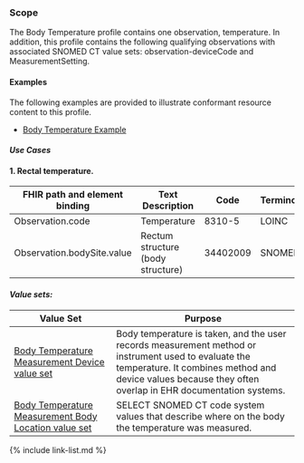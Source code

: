 ### Scope

The Body Temperature profile contains one observation, temperature. In addition, this profile contains the following qualifying observations with associated SNOMED CT value sets: observation-deviceCode and MeasurementSetting.

#### Examples

The following examples are provided to illustrate conformant resource content to this profile.

- [Body Temperature Example](Observation-bodyTemperature-example.html)

#### *Use Cases*

<div>
	<h4>1.	Rectal temperature.</h4>
	<table class="grid">
		<thead>
			<tr>
			  <th width="20%">FHIR path and element binding</th>
			  <th width="40%">Text Description</th>
			  <th width="20%">Code</th>
			  <th width="20%">Terminology</th>
			</tr>
		</thead>
		<tbody>
			<tr>
			  <td>Observation.code</td>
			  <td>Temperature</td>
			  <td>8310-5</td>
			  <td>LOINC</td>
			</tr>
			<tr>
			  <td>Observation.bodySite.value</td>
			  <td>Rectum structure (body structure)</td>
			  <td>34402009</td>
			  <td>SNOMED CT</td>
			</tr>
		</tbody>
	</table>
</div>

#### *Value sets:*

<div>
	<table class="grid">
		<thead>
			<tr>
			  <th width="20%">Value Set</th>
			  <th width="40%">Purpose</th>
			</tr>
		</thead>
		<tbody>
			<tr>
			  <td><a href="ValueSet-bodyTempMeasurementDeviceVS.html">Body Temperature Measurement Device value set</a></td>
			  <td>Body temperature is taken, and the user records measurement method or instrument used to evaluate the temperature. It combines method and device values because they often overlap in EHR documentation systems.</td>
			</tr>
			<tr>
			  <td><a href="ValueSet-bodyTempMeasBodyLocationPrecoordVS.html">Body Temperature Measurement Body Location value set</a></td>
			  <td>SELECT SNOMED CT code system values that describe where on the body the temperature was measured.</td>
			</tr> 
		</tbody>
	</table>
</div>

{% include link-list.md %}
